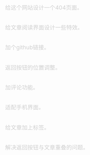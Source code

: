 <div class='content'>
        给这个网站设计一个404页面。<br>
        给文章阅读界面设计一些特效。<br>
        加个github链接。<br>
        返回按钮的位置调整。<br>
        加评论功能。<br>
        适配手机界面。<br>
        给文章加上标签。<br>
        解决返回按钮与文章重叠的问题。<br>
</div>
<style scoped>
.content {
    color: #d0d0d0;
    line-height: 1.8;
    font-size: 1.1rem;
    margin-bottom: 3rem;
    white-space: pre-wrap;
}
.strikethrough {
    color: #d0d0d0;
    text-decoration: line-through;
}
</style>
